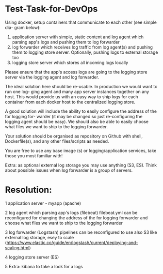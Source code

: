 # Test-Task-for-DevOps
Using docker, setup containers that communicate to each other (see simple dia-
gram below):
1. application server with simple, static content and log agent which parsing
app's logs and pushing them to log forwarder
2. log forwarder which receives log traffic from log agent(s) and pushing them
to logging store server. Optionally, pushing logs to external storage too
3. logging store server which stores all incoming logs locally

Please ensure that the app's access logs are going to the logging store server via the logging
agent and log forwarder.

The ideal solution here should be re-usable. In production we would want to run one log-
ging agent and many app server instances together on any host. This would provide us with
an easy way to ship logs for each container from each docker host to the centralized logging
store.

A good solution will include the ability to easily configure the address of the for logging for-
warder (it may be changed so just re-configuring the logging agent should be easy). We
should also be able to easily choose what files we want to ship to the logging forwarder.

Your solution should be organised as repository on Github with shell, Dockerfile(s), and any
other files/scripts as needed.

You are free to use any base image (s) or logging/application services, take those you most
familiar with!

Extra: as optional external log storage you may use anything (S3, ES). Think about possible
issues when log forwarder is a group of servers.


# Resolution:

1 application server - myapp (apache)

2 log agent which parsing app's logs (filebeat) filebeat.yml can be reconfigured for changing the address of the for logging forwarder and choose what files we want to ship to the logging forwarder

3 log forwarder (Logstash) pipelines can be reconfigured to use also S3 like external log storage, esey to scale (https://www.elastic.co/guide/en/logstash/current/deploying-and-scaling.html)

4 logging store server (ES)

5 Extra: kibana to take a look for a logs
